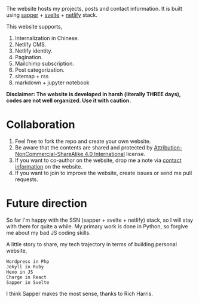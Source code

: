 The website hosts my projects, posts and contact information. It is built using [sapper](https://sapper.svelte.dev) + [svelte](https://svelte.dev) + [netlify](https://netlify.com) stack.

This website supports,

1. Internalization in Chinese.
2. Netlify CMS.
3. Netlify identity.
4. Pagination.
5. Mailchimp subscription.
6. Post categorization.
7. sitemap + rss
8. markdown + jupyter notebook

**Disclaimer: The website is developed in harsh (literally THREE days), codes are not well organized. Use it with caution.**

# Collaboration

1. Feel free to fork the repo and create your own website.
2. Be aware that the contents are shared and protected by [Attribution-NonCommercial-ShareAlike 4.0 International](https://creativecommons.org/licenses/by-nc-sa/4.0/) license.
3. If you want to co-author on the website, drop me a note via [contact information](https://qutang.dev/about#contact) on the website.
4. If you want to join to improve the website, create issues or send me pull requests.

# Future direction

So far I'm happy with the SSN (sapper + svelte + netlify) stack, so I will stay with them for quite a while. My primary work is done in Python, so forgive me about my bad JS coding skills.

A little story to share, my tech trajectory in terms of building personal website,

    Wordpress in Php
    Jekyll in Ruby
    Hexo in JS
    Charge in React
    Sapper in Svelte

I think Sapper makes the most sense, thanks to Rich Harris.
